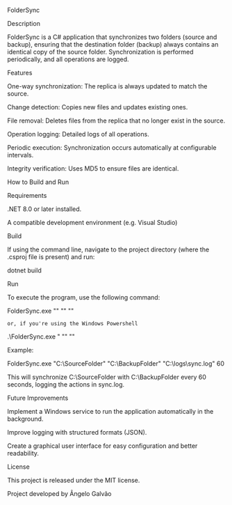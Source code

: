 FolderSync

Description

FolderSync is a C# application that synchronizes two folders (source and backup), ensuring that the destination folder (backup) always contains an identical copy of the source folder. Synchronization is performed periodically, and all operations are logged.


Features

One-way synchronization: The replica is always updated to match the source.

Change detection: Copies new files and updates existing ones.

File removal: Deletes files from the replica that no longer exist in the source.

Operation logging: Detailed logs of all operations.

Periodic execution: Synchronization occurs automatically at configurable intervals.

Integrity verification: Uses MD5 to ensure files are identical.


How to Build and Run

Requirements

.NET 8.0 or later installed.

A compatible development environment (e.g. Visual Studio)

Build

If using the command line, navigate to the project directory (where the .csproj file is present) and run:

 dotnet build

Run

To execute the program, use the following command:

 FolderSync.exe "<sourcePath>" "<backupPath>" "<logFilePath>" <syncIntervalInSeconds>

 	or, if you're using the Windows Powershell

 .\FolderSync.exe <sourcePath>" "<backupPath>" "<logFilePath>" <syncIntervalInSeconds>

Example:

 FolderSync.exe "C:\SourceFolder" "C:\BackupFolder" "C:\logs\sync.log" 60

This will synchronize C:\SourceFolder with C:\BackupFolder every 60 seconds, logging the actions in sync.log.


Future Improvements

Implement a Windows service to run the application automatically in the background.

Improve logging with structured formats (JSON).

Create a graphical user interface for easy configuration and better readability.


License

This project is released under the MIT license.

Project developed by Ângelo Galvão